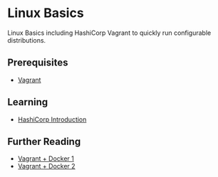 # Linux Basics

Linux Basics including HashiCorp Vagrant to quickly run configurable distributions.

## Prerequisites

- [Vagrant](https://www.vagrantup.com/downloads)

## Learning

- [HashiCorp Introduction](https://learn.hashicorp.com/tutorials/vagrant/getting-started-index?in=vagrant/getting-started)

## Further Reading

- [Vagrant + Docker 1](https://techviewleo.com/run-docker-containers-using-vagrant/)
- [Vagrant + Docker 2](https://dev.to/mattdark/using-docker-as-provider-for-vagrant-10me)
